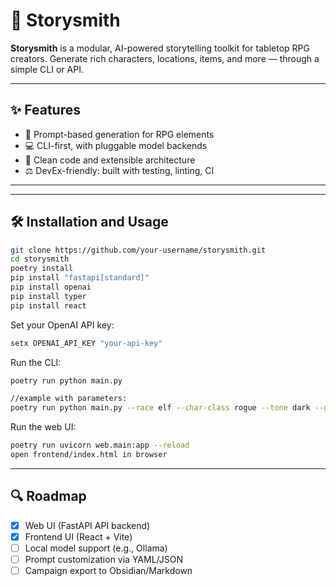 # 🎩 Storysmith

**Storysmith** is a modular, AI-powered storytelling toolkit for tabletop RPG creators. Generate rich characters, locations, items, and more — through a simple CLI or API.

---

## ✨ Features

- 🔮 Prompt-based generation for RPG elements
- 💻 CLI-first, with pluggable model backends
- 🧱 Clean code and extensible architecture
- ⚖️ DevEx-friendly: built with testing, linting, CI

---

---

## 🛠️ Installation and Usage

```bash
git clone https://github.com/your-username/storysmith.git
cd storysmith
poetry install
pip install "fastapi[standard]"
pip install openai
pip install typer
pip install react
```

Set your OpenAI API key:
```bash
setx OPENAI_API_KEY "your-api-key"
```

Run the CLI:
```bash
poetry run python main.py

//example with parameters: 
poetry run python main.py --race elf --char-class rogue --tone dark --genre fantasy  
```

Run the web UI:
```bash
poetry run uvicorn web.main:app --reload
open frontend/index.html in browser
```

---

## 🔍 Roadmap

- [x] Web UI (FastAPI API backend)
- [x] Frontend UI (React + Vite)
- [ ] Local model support (e.g., Ollama)
- [ ] Prompt customization via YAML/JSON
- [ ] Campaign export to Obsidian/Markdown
